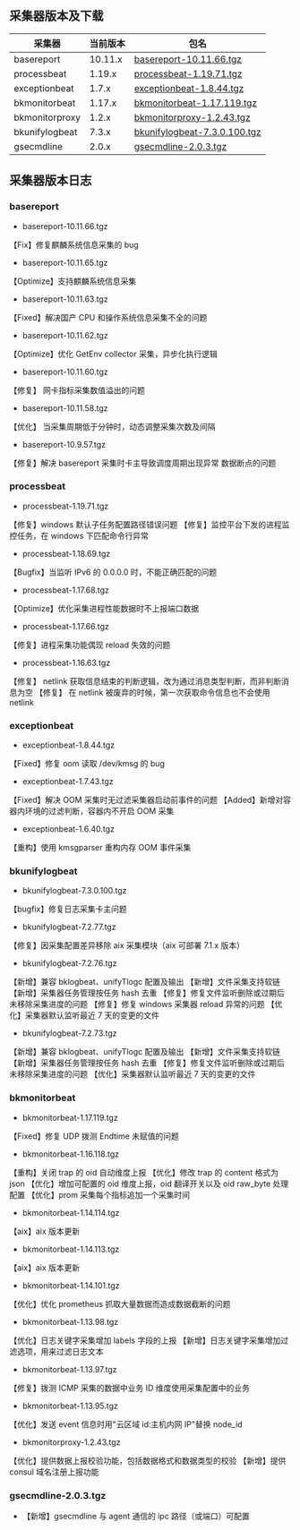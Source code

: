 ## 采集器版本及下载

采集器 | 当前版本 | 包名
----|------|---
basereport | 10.11.x | [basereport-10.11.66.tgz](https://bkopen-1252002024.file.myqcloud.com/gse_plugins/basereport-10.11.66.tgz)
processbeat | 1.19.x | [processbeat-1.19.71.tgz](https://bkopen-1252002024.file.myqcloud.com/gse_plugins/processbeat-1.19.71.tgz)
exceptionbeat | 1.7.x | [exceptionbeat-1.8.44.tgz](https://bkopen-1252002024.file.myqcloud.com/gse_plugins/exceptionbeat-1.8.44.tgz)
bkmonitorbeat | 1.17.x | [bkmonitorbeat-1.17.119.tgz](https://bkopen-1252002024.file.myqcloud.com/gse_plugins/bkmonitorbeat-1.17.119.tgz)
bkmonitorproxy | 1.2.x | [bkmonitorproxy-1.2.43.tgz](https://bkopen-1252002024.file.myqcloud.com/gse_plugins/bkmonitorproxy-1.2.43.tgz)
bkunifylogbeat | 7.3.x | [bkunifylogbeat-7.3.0.100.tgz](https://bkopen-1252002024.file.myqcloud.com/gse_plugins/bkunifylogbeat-7.3.0.100.tgz)
gsecmdline | 2.0.x | [gsecmdline-2.0.3.tgz](https://bkopen-1252002024.file.myqcloud.com/gse_plugins/gsecmdline-2.0.3.tgz)

## 采集器版本日志

### basereport

- basereport-10.11.66.tgz

【Fix】修复麒麟系统信息采集的 bug

- basereport-10.11.65.tgz

【Optimize】支持麒麟系统信息采集

- basereport-10.11.63.tgz

【Fixed】解决国产 CPU 和操作系统信息采集不全的问题

- basereport-10.11.62.tgz

【Optimize】优化 GetEnv collector 采集，异步化执行逻辑

- basereport-10.11.60.tgz

【修复】 网卡指标采集数值溢出的问题

- basereport-10.11.58.tgz

【优化】 当采集周期低于分钟时，动态调整采集次数及间隔

- basereport-10.9.57.tgz

【修复】解决 basereport 采集时卡主导致调度周期出现异常 数据断点的问题


### processbeat

- processbeat-1.19.71.tgz


【修复】windows 默认子任务配置路径错误问题
【修复】监控平台下发的进程监控任务，在 windows 下匹配命令行异常

- processbeat-1.18.69.tgz

【Bugfix】当监听 IPv6 的 0.0.0.0 时，不能正确匹配的问题

- processbeat-1.17.68.tgz

【Optimize】优化采集进程性能数据时不上报端口数据

- processbeat-1.17.66.tgz

【修复】进程采集功能偶现 reload 失效的问题

- processbeat-1.16.63.tgz

【修复】 netlink 获取信息结束的判断逻辑，改为通过消息类型判断，而非判断消息为空
【修复】 在 netlink 被废弃的时候，第一次获取命令信息也不会使用 netlink

### exceptionbeat

- exceptionbeat-1.8.44.tgz

【Fixed】修复 oom 读取 /dev/kmsg 的 bug

- exceptionbeat-1.7.43.tgz

【Fixed】解决 OOM 采集时无过滤采集器启动前事件的问题
【Added】新增对容器内环境的过滤判断，容器内不开启 OOM 采集

- exceptionbeat-1.6.40.tgz

【重构】使用 kmsgparser 重构内存 OOM 事件采集

### bkunifylogbeat

- bkunifylogbeat-7.3.0.100.tgz

【bugfix】修复日志采集卡主问题

- bkunifylogbeat-7.2.77.tgz

【修复】因采集配置差异移除 aix 采集模块（aix 可部署 7.1.x 版本）

- bkunifylogbeat-7.2.76.tgz

【新增】兼容 bklogbeat、unifyTlogc 配置及输出
【新增】文件采集支持软链
【新增】采集器任务管理按任务 hash 去重
【修复】修复文件监听删除或过期后未移除采集进度的问题
【修复】修复 windows 采集器 reload 异常的问题
【优化】采集器默认监听最近 7 天的变更的文件

- bkunifylogbeat-7.2.73.tgz

【新增】兼容 bklogbeat、unifyTlogc 配置及输出
【新增】文件采集支持软链
【新增】采集器任务管理按任务 hash 去重
【修复】修复文件监听删除或过期后未移除采集进度的问题
【优化】采集器默认监听最近 7 天的变更的文件

### bkmonitorbeat

- bkmonitorbeat-1.17.119.tgz

【Fixed】修复 UDP 拨测 Endtime 未赋值的问题

- bkmonitorbeat-1.16.118.tgz

【重构】关闭 trap 的 oid 自动维度上报
【优化】修改 trap 的 content 格式为 json
【优化】增加可配置的 oid 维度上报，oid 翻译开关以及 oid raw_byte 处理配置
【优化】prom 采集每个指标追加一个采集时间

- bkmonitorbeat-1.14.114.tgz

【aix】aix 版本更新

- bkmonitorbeat-1.14.113.tgz

【aix】aix 版本更新

- bkmonitorbeat-1.14.101.tgz

【优化】优化 prometheus 抓取大量数据而造成数据截断的问题

- bkmonitorbeat-1.13.98.tgz

【优化】日志关键字采集增加 labels 字段的上报
【新增】日志关键字采集增加过滤选项，用来过滤日志文本

- bkmonitorbeat-1.13.97.tgz

【修复】拨测 ICMP 采集的数据中业务 ID 维度使用采集配置中的业务


- bkmonitorbeat-1.13.95.tgz

【优化】发送 event 信息时用"云区域 id:主机内网 IP"替换 node_id

- bkmonitorproxy-1.2.43.tgz

【优化】提供数据上报校验功能，包括数据格式和数据类型的校验
【新增】提供 consul 域名注册上报功能


### gsecmdline-2.0.3.tgz

- 【新增】gsecmdline 与 agent 通信的 ipc 路径（或端口）可配置
